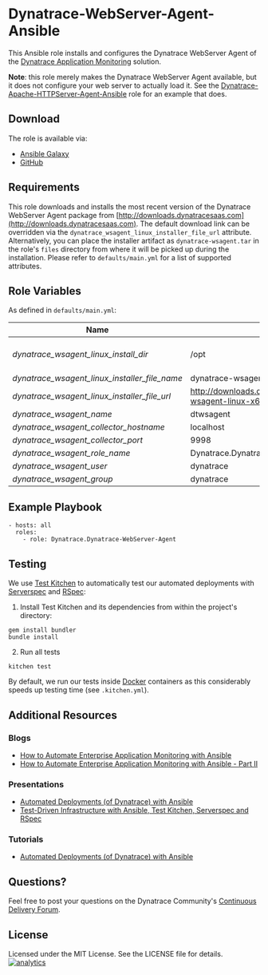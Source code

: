 # Dynatrace-WebServer-Agent-Ansible

This Ansible role installs and configures the Dynatrace WebServer Agent of the [Dynatrace Application Monitoring](http://www.dynatrace.com/en/products/application-monitoring.html) solution.

**Note**: this role merely makes the Dynatrace WebServer Agent available, but it does not configure your web server to actually load it. See the [Dynatrace-Apache-HTTPServer-Agent-Ansible](https://github.com/dynaTrace/Dynatrace-Apache-HTTPServer-Agent-Ansible) role for an example that does.

## Download

The role is available via:

- [Ansible Galaxy](https://galaxy.ansible.com/list#/roles/5324)
- [GitHub](https://github.com/Dynatrace/Dynatrace-WebServer-Agent-Ansible)

## Requirements

This role downloads and installs the most recent version of the Dynatrace WebServer Agent package from [http://downloads.dynatracesaas.com](http://downloads.dynatracesaas.com). The default download link can be overridden via the `dynatrace_wsagent_linux_installer_file_url` attribute. Alternatively, you can place the installer artifact as `dynatrace-wsagent.tar` in the role's `files` directory from where it will be picked up during the installation. Please refer to `defaults/main.yml` for a list of supported attributes.

## Role Variables

As defined in ```defaults/main.yml```:

| Name                                          | Default                                          | Description |
|-----------------------------------------------|--------------------------------------------------|-------------|
| *dynatrace_wsagent_linux_install_dir*         | /opt                                             | The Dynatrace Web Server Agent will be installed into the directory *$dynatrace_wsagent_linux_install_dir*/dynatrace-*$major*-*$minor*-*$rev*, where *$major*, *$minor* and *$rev* are given by the installer. A symbolic link to the actual installation directory will be created in *$dynatrace_wsagent_linux_install_dir*/dynatrace. |
| *dynatrace_wsagent_linux_installer_file_name* | dynatrace-wsagent.tar                            | The file name of the Dynatrace Web Server Agent installer in the role's ```files``` directory. |
| *dynatrace_wsagent_linux_installer_file_url*  | http://downloads.dynatracesaas.com/6.2/dynatrace-wsagent-linux-x64.tar | A HTTP, HTTPS or FTP URL to the Dynatrace Web Server Agent installer in the form (http\|https\|ftp)://[user[:pass]]@host.domain[:port]/path. |
| *dynatrace_wsagent_name*                      | dtwsagent                                        | The name the Web Server Agent as it appears in Dynatrace. |
| *dynatrace_wsagent_collector_hostname*        | localhost                                        | The location of the Collector the Web Server Agent shall connect to. |
| *dynatrace_wsagent_collector_port*            | 9998                                             | The port on the Collector the Web Server Agent shall connect to. |
| *dynatrace_wsagent_role_name*                 | Dynatrace.Dynatrace-WebServer-Agent              | The actual name of this role in an [Ansible Playbook's](http://docs.ansible.com/playbooks.html) ```roles``` directory. |
| *dynatrace_wsagent_user*                      | dynatrace                                        | The actual name of user the agent install directory is owned by as well as the user it runs as. |
| *dynatrace_wsagent_group*                     | dynatrace                                        | The default group the user belongs to. |

## Example Playbook

```
- hosts: all
  roles:
    - role: Dynatrace.Dynatrace-WebServer-Agent
```

## Testing

We use [Test Kitchen](http://kitchen.ci) to automatically test our automated deployments with [Serverspec](http://serverspec.org) and [RSpec](http://rspec.info/):

1) Install Test Kitchen and its dependencies from within the project's directory:

```
gem install bundler
bundle install
```

2) Run all tests

```
kitchen test
```

By default, we run our tests inside [Docker](https://www.docker.com/) containers as this considerably speeds up testing time (see `.kitchen.yml`).

## Additional Resources

### Blogs

- [How to Automate Enterprise Application Monitoring with Ansible](http://apmblog.dynatrace.com/2015/03/04/how-to-automate-enterprise-application-monitoring-with-ansible/)
- [How to Automate Enterprise Application Monitoring with Ansible - Part II](http://apmblog.dynatrace.com/2015/04/23/how-to-automate-enterprise-application-monitoring-with-ansible-part-ii/)

### Presentations

- [Automated Deployments (of Dynatrace) with Ansible](http://www.slideshare.net/MartinEtmajer/automated-deployments-with-ansible)
- [Test-Driven Infrastructure with Ansible, Test Kitchen, Serverspec and RSpec](http://www.slideshare.net/MartinEtmajer/testing-ansible-roles-with-test-kitchen-serverspec-and-rspec-48185017)

### Tutorials

- [Automated Deployments (of Dynatrace) with Ansible](https://community.compuwareapm.com/community/display/LEARN/Tutorials+on+Automated+Deployments#TutorialsonAutomatedDeployments-ansible)

## Questions?

Feel free to post your questions on the Dynatrace Community's [Continuous Delivery Forum](https://answers.dynatrace.com/spaces/148/open-q-a_2.html?topics=continuous%20delivery).

## License

Licensed under the MIT License. See the LICENSE file for details.
[![analytics](https://www.google-analytics.com/collect?v=1&t=pageview&_s=1&dl=https%3A%2F%2Fgithub.com%2FdynaTrace&dp=%2FDynatrace-WebServer-Agent-Ansible&dt=Dynatrace-WebServer-Agent-Ansible&_u=Dynatrace~&cid=github.com%2FdynaTrace&tid=UA-54510554-5&aip=1)]()

